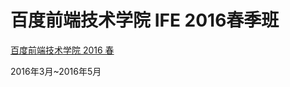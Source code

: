 # 百度前端技术学院 IFE 2016春季班

[百度前端技术学院 2016 春](http://ife.baidu.com/2016/static/index.html)

2016年3月~2016年5月
